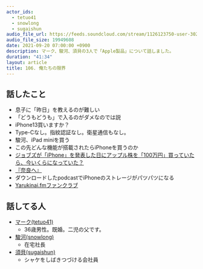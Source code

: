 ```yaml
---
actor_ids:
  - tetuo41
  - snowlong
  - sugaishun
audio_file_url: https://feeds.soundcloud.com/stream/1126123750-user-302747142-yarukinai-106-2021-09-20.mp3
audio_file_size: 19949608
date: 2021-09-20 07:00:00 +0900
description: マーク、駿河、須貝の3人で「Apple製品」について話しました。
duration: "41:34"
layout: article
title: 106. 俺たちの限界
---
```


## 話したこと
- 息子に「昨日」を教えるのが難しい
- 「どうもどうも」で入るのがダメなのでは説
- iPhone13買いますか？
- Type-Cなし。指紋認証なし。衛星通信もなし。
- 駿河、iPad miniを買う
- この先どんな機能が搭載されたらiPhoneを買うのか
- [ジョブズが「iPhone」を発表した日にアップル株を「100万円」買っていたら、今いくらになっていた？](https://gendai.ismedia.jp/articles/-/87090)
- [『奈良へ』](http://to-ti.in/product/gotonara)
- ダウンロードしたpodcastでiPhoneのストレージがパツパツになる
- [Yarukinai.fmファンクラブ](https://note.com/tetuo41/circle)

## 話してる人
- [マーク(tetuo41)](https://twitter.com/tetuo41)
  - 36歳男性。既婚。二児の父です。
- [駿河(snowlong)](https://twitter.com/_snowlong)
  - 在宅社長
- [須貝(sugaishun)](https://twitter.com/sugaishun)
  - シャケをしばきつづける会社員
